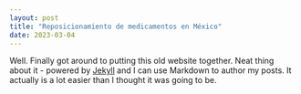 ```yaml
---
layout: post
title: "Reposicionamiento de medicamentos en México"
date: 2023-03-04
---
```


Well. Finally got around to putting this old website together. Neat thing about it - powered by [Jekyll](http://jekyllrb.com) and I can use Markdown to author my posts. It actually is a lot easier than I thought it was going to be.
